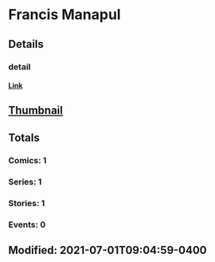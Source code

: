 # Francis  Manapul 
## Details
### detail
#### [Link](http://marvel.com/comics/creators/14179/francis_manapul?utm_campaign=apiRef&utm_source=225578a89fc76f3d20fbffda5d17a88d)
## [Thumbnail](http://i.annihil.us/u/prod/marvel/i/mg/b/40/image_not_available.jpg)
## Totals
### Comics: 1
### Series: 1
### Stories: 1
### Events: 0
## Modified: 2021-07-01T09:04:59-0400